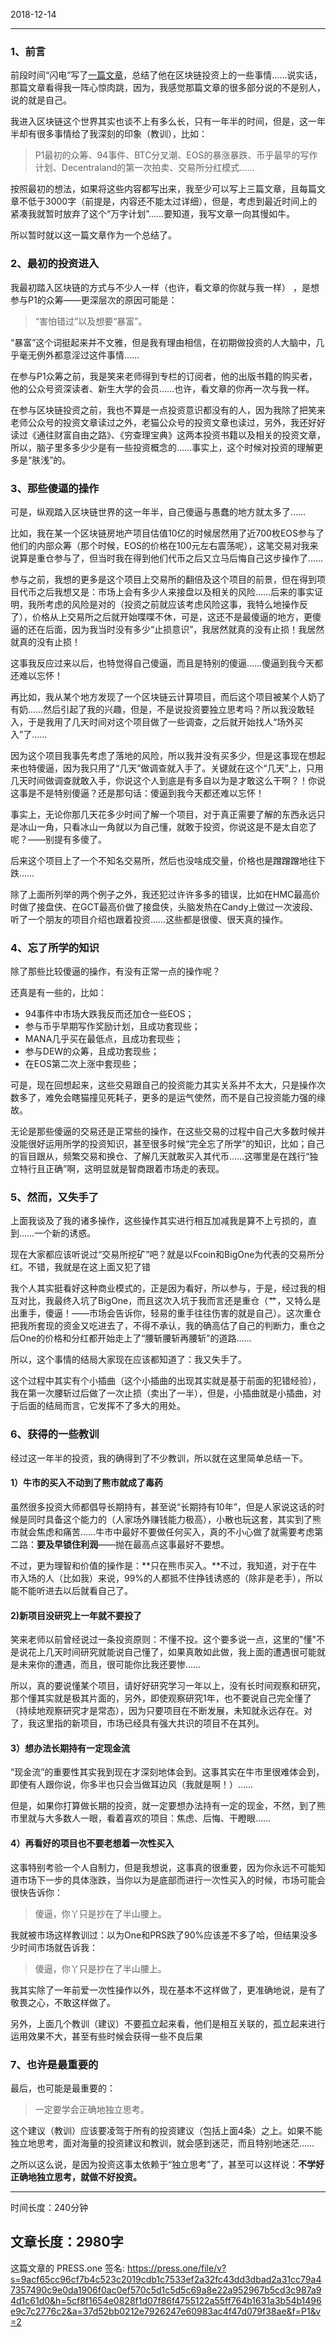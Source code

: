 2018-12-14

-----
### 1、前言

前段时间“闪电”写了[一篇文章](https://mp.weixin.qq.com/s/It5c0XUrxsHxAQqQFJIjsA)，总结了他在区块链投资上的一些事情……说实话，那篇文章看得我一阵心惊肉跳，因为，我感觉那篇文章的很多部分说的不是别人，说的就是自己。

我进入区块链这个世界其实也谈不上有多么长，只有一年半的时间，但是，这一年半却有很多事情给了我深刻的印象（教训），比如：

> P1最初的众筹、94事件、BTC分叉潮、EOS的暴涨暴跌、币乎最早的写作计划、Decentraland的第一次拍卖、交易所分红模式……

按照最初的想法，如果将这些内容都写出来，我至少可以写上三篇文章，且每篇文章不低于3000字（前提是，内容还不能太过详细），但是，考虑到最近时间上的紧凑我就暂时放弃了这个“万字计划”……要知道，我写文章一向其慢如牛。

所以暂时就以这一篇文章作为一个总结了。

### 2、最初的投资进入

我最初踏入区块链的方式与不少人一样（也许，看文章的你就与我一样） ，是想参与P1的众筹——更深层次的原因可能是：

> “害怕错过”以及想要“暴富”。

“暴富”这个词挺起来并不文雅，但是我有理由相信，在初期做投资的人大脑中，几乎毫无例外都意淫过这件事情……

在参与P1众筹之前，我是笑来老师得到专栏的订阅者，他的出版书籍的购买者，他的公众号资深读者、新生大学的会员……也许，看文章的你再一次与我一样。

在参与区块链投资之前，我也不算是一点投资意识都没有的人，因为我除了把笑来老师公众号的投资文章读过之外，老猫公众号的投资文章也读过，另外，我还好好读过《通往财富自由之路》、《穷查理宝典》这两本投资书籍以及相关的投资文章，所以，脑子里多多少少是有一些投资概念的……事实上，这个时候对投资的理解更多是“肤浅”的。

### 3、那些傻逼的操作

可是，纵观踏入区块链世界的这一年半，自己傻逼与愚蠢的地方就太多了……

比如，我在某一个区块链房地产项目估值10亿的时候居然用了近700枚EOS参与了他们的内部众筹（那个时候，EOS的价格在100元左右震荡呢），这笔交易对我来说算是重仓参与了，但当时我在得到他们代币之后又立马后悔自己这步操作了……

参与之前，我想的更多是这个项目上交易所的翻倍及这个项目的前景，但在得到项目代币之后我想又是：市场上会有多少人来接盘以及相关的风险……后来的事实证明，我所考虑的风险是对的（投资之前就应该考虑风险这事，我特么地操作反了），价格从上交易所之后就开始喋喋不休，可是，这还不是最傻逼的地方，更傻逼的还在后面，因为我当时没有多少“止损意识”，我居然就真的没有止损！我居然就真的没有止损！

这事我反应过来以后，也特觉得自己傻逼，而且是特别的傻逼……傻逼到我今天都还难以忘怀！

再比如，我从某个地方发现了一个区块链云计算项目，而后这个项目被某个人奶了有奶……然后引起了我的兴趣，但是，不是说投资要独立思考吗？所以我没敢轻入，于是我用了几天时间对这个项目做了一些调查，之后就开始找人“场外买入”了……

因为这个项目我事先考虑了落地的风险，所以我并没有买多少，但是这事现在想起来也特傻逼，因为我只用了“几天”做调查就入手了。关键就在这个“几天”上，只用几天时间做调查就敢入手，你说这个人到底是有多自以为是才敢这么干啊？！你说这事是不是特别傻逼？还是那句话：傻逼到我今天都还难以忘怀！

事实上，无论你那几天花多少时间了解一个项目，对于真正需要了解的东西永远只是冰山一角，只看冰山一角就以为自己懂，就敢于投资，你说这是不是太自恋了呢？——别提有多傻了。

后来这个项目上了一个不知名交易所，然后也没啥成交量，价格也是蹭蹭蹭地往下跌……

除了上面所列举的两个例子之外，我还犯过许许多多的错误，比如在HMC最高价时做了接盘侠、在GCT最高价做了接盘侠，头脑发热在Candy上做过一次波段、听了一个朋友的项目介绍也跟着投资……这些都是很傻、很天真的操作。

### 4、忘了所学的知识

除了那些比较傻逼的操作，有没有正常一点的操作呢？

还真是有一些的，比如：

- 94事件中市场大跌我反而还加仓一些EOS；
- 参与币乎早期写作奖励计划，且成功套现些；
- MANA几乎买在最低点，且成功套现些；
- 参与DEW的众筹，且成功套现些；
- 在EOS第二次上涨中套现些；

可是，现在回想起来，这些交易跟自己的投资能力其实关系并不太大，只是操作次数多了，难免会瞎猫撞见死耗子，更多的是运气使然，而不是自己投资能力强的缘故。

无论是那些傻逼的交易还是正常些的操作，在这些交易的过程中自己大多数时候并没能很好运用所学的投资知识，甚至很多时候“完全忘了所学”的知识，比如；自己的盲目跟从，频繁交易和换仓、了解几天就敢买入其代币……这哪里是在践行“独立特行且正确”啊，这明显就是智商跟着市场走的表现。

### 5、然而，又失手了

上面我谈及了我的诸多操作，这些操作其实进行相互加减我是算不上亏损的，直到……一个新的诱惑。

现在大家都应该听说过“交易所挖矿”吧？就是以Fcoin和BigOne为代表的交易所分红。不错，我就是在这上面又犯了错

我个人其实挺看好这种商业模式的，正是因为看好，所以参与，于是，经过我的相互对比，我最终入坑了BigOne，而且这次入坑于我而言还是重仓（艹，又特么是出重手，傻逼！——市场会告诉你，轻易的重手往往伤害的就是自己）。这次重仓把我所套现的资金又吃进去了，不得不承认，我的确高估了自己的判断力，重仓之后One的价格和分红都开始走上了“腰斩腰斩再腰斩”的道路……

所以，这个事情的结局大家现在应该都知道了：我又失手了。

这个过程中其实有个小插曲（这个小插曲的出现其实就是基于前面的犯错经验），我在第一次腰斩过后做了一次止损（卖出了一半），但是，小插曲就是小插曲，对于后面的结局而言，它发挥不了多大的用处。

### 6、获得的一些教训

经过这一年半的投资，我的确得到了不少教训，所以就在这里简单总结一下。

#### 1）牛市的买入不动到了熊市就成了毒药

虽然很多投资大师都倡导长期持有，甚至说“长期持有10年”，但是人家说这话的时候是同时具备这个能力的（人家场外赚钱能力极高），小散也玩这套，其实到了熊市就会焦虑和痛苦……牛市中最好不要做任何买入，真的不小心做了就需要考虑第二路：**要及早锁住利润**——抛在最高点这事最好不要想。

不过，更为理智和价值的操作是：**只在熊市买入。**不过，我知道，对于在牛市入场的人（比如我）来说，99%的人都抵不住挣钱诱惑的（除非是老手），所以能不能听进去以后就看自己了。

#### 2)新项目没研究上一年就不要投了

笑来老师以前曾经说过一条投资原则：不懂不投。这个要多说一点，这里的"懂"不是说花上几天时间研究就能说自己懂了，如果真敢如此做，我上面的遭遇很可能就是未来你的遭遇，而且，很可能你比我还要惨……

所以，真的要说懂某个项目，请好好研究学习一年以上，没有长时间观察和研究，那个懂其实就是极其片面的，另外，即使观察研究1年，也不要说自己完全懂了（持续地观察研究才是常态），因为只要项目在不断发展，未知就永远存在。对了，我这里指的新项目，市场已经具有强大共识的项目不在其列。

#### 3）想办法长期持有一定现金流

“现金流”的重要性其实我到现在才深刻地体会到。这事其实在牛市里很难体会到，即使有人跟你说，你多半也只会当做耳边风（我就是啊！）……

但是，如果你打算做长期的投资，就一定要想办法持有一定的现金，不然，到了熊市里就与大多数人一眼，看着喜欢的项目：焦虑、后悔、干瞪眼……

#### 4）再看好的项目也不要老想着一次性买入

这事特别考验一个人自制力，但是我想说，这事真的很重要，因为你永远不可能知道市场下一步的具体涨跌，当你以为是底部而进行一次性买入的时候，市场可能会很快告诉你：

> 傻逼，你丫只是抄在了半山腰上。

我就被市场这样教训过：以为One和PRS跌了90%应该差不多了哈，但结果没多少时间市场就告诉我：

> 傻逼，你丫只是抄在了半山腰上。

我其实除了一年前爱一次性操作以外，现在基本不这样做了，更准确地说，是有了敬畏之心，不敢这样做了。

另外，上面几个教训（建议）不要孤立起来看，他们是相互关联的，孤立起来进行运用效果不大，甚至有些时候会获得一些不良后果

### 7、也许是最重要的

最后，也可能是最重要的：

> 一定要学会正确地独立思考。

这个建议（教训）应该要凌驾于所有的投资建议（包括上面4条）之上。如果不能独立地思考，面对海量的投资建议和教训，就会感到迷茫，而且特别地迷茫……

之所以这么说，是因为投资这事太依赖于“独立思考”了，甚至可以这样说：**不学好正确地独立思考，就做不好投资。**

----
时间长度：240分钟

文章长度：2980字 
----
这篇文章的 PRESS.one 签名:
https://press.one/file/v?s=9acf65cc96cf7b4c523c2019cdb1c7533ef2a32fc43dd3dbad2a31cc79a47357490c9e0da1906f0ac0ef570c5d1c5d5c69a8e22a952967b5cd3c987a94d1c61d0&h=5cf8f1654e0828f1d07f86f4755122a55ff764b1631a3b54b1496e9c7c2776c2&a=37d52bb0212e7926247e60983ac4f47d079f38ae&f=P1&v=2
